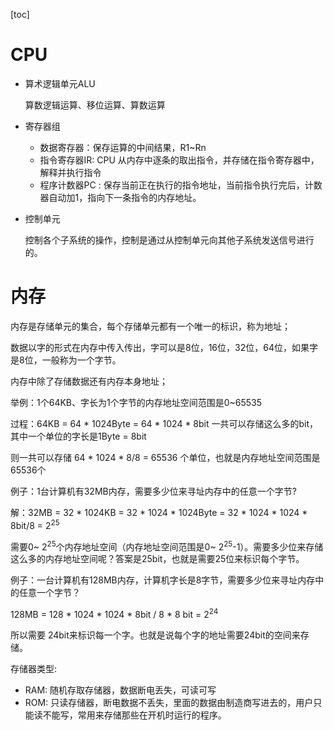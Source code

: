 [toc]

# CPU

- 算术逻辑单元ALU

  算数逻辑运算、移位运算、算数运算

- 寄存器组

  - 数据寄存器：保存运算的中间结果，R1~Rn
  - 指令寄存器IR: CPU 从内存中逐条的取出指令，并存储在指令寄存器中，解释并执行指令
  - 程序计数器PC : 保存当前正在执行的指令地址，当前指令执行完后，计数器自动加1，指向下一条指令的内存地址。

- 控制单元

  控制各个子系统的操作，控制是通过从控制单元向其他子系统发送信号进行的。



# 内存

内存是存储单元的集合，每个存储单元都有一个唯一的标识，称为地址；

数据以字的形式在内存中传入传出，字可以是8位，16位，32位，64位，如果字是8位，一般称为一个字节。

内存中除了存储数据还有内存本身地址；

举例：1个64KB、字长为1个字节的内存地址空间范围是0~65535

过程：64KB = 64 * 1024Byte = 64 * 1024 * 8bit 一共可以存储这么多的bit，其中一个单位的字长是1Byte = 8bit

则一共可以存储 64 * 1024 * 8/8 = 65536 个单位，也就是内存地址空间范围是65536个



例子：1台计算机有32MB内存，需要多少位来寻址内存中的任意一个字节?

解：32MB = 32 * 1024KB = 32 * 1024 * 1024Byte = 32 * 1024 * 1024 * 8bit/8 = 2<sup>25</sup>

需要0~ 2<sup>25</sup>个内存地址空间（内存地址空间范围是0~ 2<sup>25</sup>-1）。需要多少位来存储这么多的内存地址空间呢？答案是25bit，也就是需要25位来标识每个字节。

例子：一台计算机有128MB内存，计算机字长是8字节，需要多少位来寻址内存中的任意一个字节？

128MB = 128 * 1024 * 1024 * 8bit / 8 * 8 bit = 2<sup>24</sup>

所以需要 24bit来标识每一个字。也就是说每个字的地址需要24bit的空间来存储。



存储器类型:

- RAM: 随机存取存储器，数据断电丢失，可读可写
- ROM: 只读存储器，断电数据不丢失，里面的数据由制造商写进去的，用户只能读不能写，常用来存储那些在开机时运行的程序。


